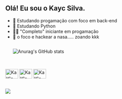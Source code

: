 ## Olá! Eu sou o Kayc Silva.

- 🔭 Estudando progamação com foco em back-end
- 🌱 Estudando Python
- 👨‍💻 "Completo" iniciante em progamação
- 🚀 o foco e hackear a nasa..... zoando kkk
  ##
  ![Anurag's GitHub stats](https://github-readme-stats.vercel.app/api?username=kaycsilva&show_icons=true&theme=merko)
  ##

<div style="display: inline_block"><br>
  <img allgn="center" alt="Kayc-Python" height="30" width="40" src="https://cdn.jsdelivr.net/gh/devicons/devicon/icons/python/python-original.svg" />
  <img allgn="center" alt="Kayc-Python" height="30" width="40" src="https://cdn.jsdelivr.net/gh/devicons/devicon/icons/anaconda/anaconda-original.svg" />
  <img allgn="center" alt="Kayc-Python" height="30" width="40" src="https://cdn.jsdelivr.net/gh/devicons/devicon/icons/pycharm/pycharm-original.svg" />
</div>

##

<dev>
  <a href="https://www.instagram.com/_kaycsilva/" target="_blank" ><img src="https://img.shields.io/badge/Instagram-E4405F?style=for-the-badge&logo=instagram&logoColor=white" target="_blank"></a>
</dev>

